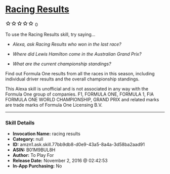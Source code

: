 # [Racing Results](http://alexa.amazon.com/#skills/amzn1.ask.skill.77bb9db8-d0e9-43a5-8a4a-3d58ba2aad91)
![0 stars](../../images/ic_star_border_black_18dp_1x.png)![0 stars](../../images/ic_star_border_black_18dp_1x.png)![0 stars](../../images/ic_star_border_black_18dp_1x.png)![0 stars](../../images/ic_star_border_black_18dp_1x.png)![0 stars](../../images/ic_star_border_black_18dp_1x.png) 0

To use the Racing Results skill, try saying...

* *Alexa, ask Racing Results who won in the last race?*

* *Where did Lewis Hamilton come in the Australian Grand Prix?*

* *What are the current championship standings?*

Find out Formula One results from all the races in this season, including individual driver results and the overall championship standings.

This Alexa skill is unofficial and is not associated in any way with the Formula One group of companies. F1, FORMULA ONE, FORMULA 1, FIA FORMULA ONE WORLD CHAMPIONSHIP, GRAND PRIX and related marks are trade marks of Formula One Licensing B.V.

***

### Skill Details

* **Invocation Name:** racing results
* **Category:** null
* **ID:** amzn1.ask.skill.77bb9db8-d0e9-43a5-8a4a-3d58ba2aad91
* **ASIN:** B01M9BUL8H
* **Author:** To Play For
* **Release Date:** November 2, 2016 @ 02:42:53
* **In-App Purchasing:** No
